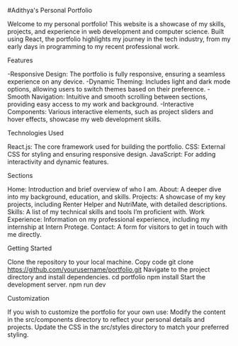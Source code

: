 #Adithya's Personal Portfolio

Welcome to my personal portfolio! This website is a showcase of my skills, projects, and experience in web development and computer science. Built using React, the portfolio highlights my journey in the tech industry, from my early days in programming to my recent professional work.

Features

-Responsive Design: The portfolio is fully responsive, ensuring a seamless experience on any device.
-Dynamic Theming: Includes light and dark mode options, allowing users to switch themes based on their preference.
-Smooth Navigation: Intuitive and smooth scrolling between sections, providing easy access to my work and background.
-Interactive Components: Various interactive elements, such as project sliders and hover effects, showcase my web development skills.

Technologies Used

React.js: The core framework used for building the portfolio.
CSS: External CSS for styling and ensuring responsive design.
JavaScript: For adding interactivity and dynamic features.

Sections

Home: Introduction and brief overview of who I am.
About: A deeper dive into my background, education, and skills.
Projects: A showcase of my key projects, including Renter Helper and NutriMate, with detailed descriptions.
Skills: A list of my technical skills and tools I’m proficient with.
Work Experience: Information on my professional experience, including my internship at Intern Protege.
Contact: A form for visitors to get in touch with me directly.

Getting Started

Clone the repository to your local machine.
Copy code git clone https://github.com/yourusername/portfolio.git
Navigate to the project directory and install dependencies.
cd portfolio
npm install
Start the development server.
npm run dev

Customization

If you wish to customize the portfolio for your own use:
Modify the content in the src/components directory to reflect your personal details and projects.
Update the CSS in the src/styles directory to match your preferred styling.

